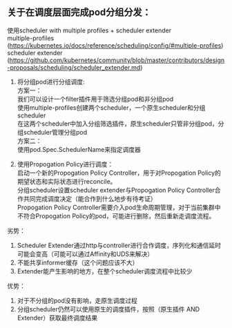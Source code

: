 ## 关于在调度层面完成pod分组分发：
使用scheduler with multiple profiles + scheduler extender  
multiple-profiles (https://kubernetes.io/docs/reference/scheduling/config/#multiple-profiles)  
scheduler extender (https://github.com/kubernetes/community/blob/master/contributors/design-proposals/scheduling/scheduler_extender.md)  

1. 将分组pod进行分组调度:  
方案一：  
我们可以设计一个filter插件用于筛选分组pod和非分组pod  
使用multiple-profiles创建两个scheduler，一个原生scheduler和分组scheduler  
在这两个scheduler中加入分组筛选插件，原生scheduler只管非分组pod，分组scheduler管理分组pod  
方案二：  
使用pod.Spec.SchedulerName来指定调度器  

2. 使用Propogation Policy进行调度：  
启动一个新的Propogation Policy Controller，用于对Propogation Policy的期望状态和实际状态进行reconcile。  
分组scheduler设置scheduler extender与Propogation Policy Controller合作共同完成调度决定（能合作到什么地步有待考证）  
Propogation Policy Controller需要介入pod生命周期管理，对于当前集群中不符合Propogation Policy的pod，可能进行删除，然后重新走调度流程。  

劣势：
1. Scheduler Extender通过http与controller进行合作调度，序列化和通信延时可能会变高（可能可以通过Affinity和UDS来解决）
2. 不能共享informer缓存（这个问题应该不大）
3. Extender能产生影响的地方，在整个scheduler调度流程中比较少

优势：
1. 对于不分组的pod没有影响，走原生调度过程
2. 分组scheduler仍然可以使用原生的调度插件，按照（原生插件 AND Extender）获取最终调度结果

